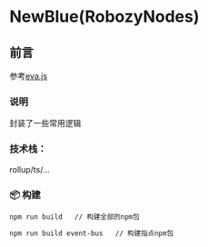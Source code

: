 # NewBlue(RobozyNodes)


## 前言

参考[eva.js](https://github.com/eva-engine/eva.js)

### 说明

封装了一些常用逻辑

### 技术栈：

rollup/ts/...

### 📦 构建

```bash
npm run build   // 构建全部的npm包

npm run build event-bus   // 构建指点npm包
```
